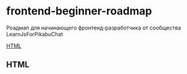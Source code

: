 # frontend-beginner-roadmap
Роадмап для начинающего фронтенд-разработчика от сообщества LearnJsForPikabuChat

[HTML](#html)

## HTML
